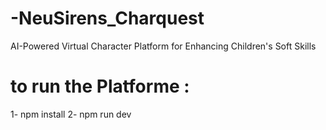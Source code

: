 # -NeuSirens_Charquest
AI-Powered Virtual Character Platform for Enhancing Children's Soft Skills
# to run the Platforme :
 1- npm install 
2- npm run dev 
